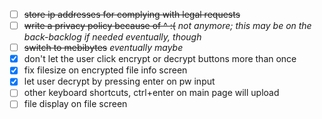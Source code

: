 - [ ] ~~store ip addresses for complying with legal requests~~
- [ ] ~~write a privacy policy because of ^ :(~~ *not anymore; this may be on the back-backlog if needed eventually, though*
- [ ] ~~switch to mebibytes~~ *eventually maybe*
- [x] don't let the user click encrypt or decrypt buttons more than once
- [x] fix filesize on encrypted file info screen
- [x] let user decrypt by pressing enter on pw input
- [ ] other keyboard shortcuts, ctrl+enter on main page will upload
- [ ] file display on file screen